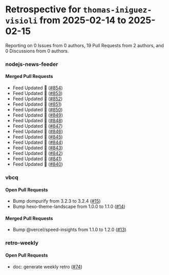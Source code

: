 # Retrospective for `thomas-iniguez-visioli` from 2025-02-14 to 2025-02-15

Reporting on 0 Issues from 0 authors, 19 Pull Requests from 2 authors, and 0 Discussions from 0 authors.


### nodejs-news-feeder

#### Merged Pull Requests

- Feed Updated 🍿 ([#854](https://github.com/thomas-iniguez-visioli/nodejs-news-feeder/pull/854))
- Feed Updated 🍿 ([#853](https://github.com/thomas-iniguez-visioli/nodejs-news-feeder/pull/853))
- Feed Updated 🍿 ([#852](https://github.com/thomas-iniguez-visioli/nodejs-news-feeder/pull/852))
- Feed Updated 🍿 ([#851](https://github.com/thomas-iniguez-visioli/nodejs-news-feeder/pull/851))
- Feed Updated 🍿 ([#850](https://github.com/thomas-iniguez-visioli/nodejs-news-feeder/pull/850))
- Feed Updated 🍿 ([#849](https://github.com/thomas-iniguez-visioli/nodejs-news-feeder/pull/849))
- Feed Updated 🍿 ([#848](https://github.com/thomas-iniguez-visioli/nodejs-news-feeder/pull/848))
- Feed Updated 🍿 ([#847](https://github.com/thomas-iniguez-visioli/nodejs-news-feeder/pull/847))
- Feed Updated 🍿 ([#846](https://github.com/thomas-iniguez-visioli/nodejs-news-feeder/pull/846))
- Feed Updated 🍿 ([#845](https://github.com/thomas-iniguez-visioli/nodejs-news-feeder/pull/845))
- Feed Updated 🍿 ([#844](https://github.com/thomas-iniguez-visioli/nodejs-news-feeder/pull/844))
- Feed Updated 🍿 ([#843](https://github.com/thomas-iniguez-visioli/nodejs-news-feeder/pull/843))
- Feed Updated 🍿 ([#842](https://github.com/thomas-iniguez-visioli/nodejs-news-feeder/pull/842))
- Feed Updated 🍿 ([#841](https://github.com/thomas-iniguez-visioli/nodejs-news-feeder/pull/841))
- Feed Updated 🍿 ([#840](https://github.com/thomas-iniguez-visioli/nodejs-news-feeder/pull/840))

### vbcq

#### Open Pull Requests

- Bump dompurify from 3.2.3 to 3.2.4 ([#15](https://github.com/thomas-iniguez-visioli/vbcq/pull/15))
- Bump hexo-theme-landscape from 1.0.0 to 1.1.0 ([#14](https://github.com/thomas-iniguez-visioli/vbcq/pull/14))

#### Merged Pull Requests

- Bump @vercel/speed-insights from 1.1.0 to 1.2.0 ([#13](https://github.com/thomas-iniguez-visioli/vbcq/pull/13))

### retro-weekly

#### Open Pull Requests

- doc: generate weekly retro ([#74](https://github.com/thomas-iniguez-visioli/retro-weekly/pull/74))